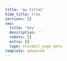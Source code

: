 ```yaml
---
title: 'my title2'
hide_title: true
sections: []
seo:
  title: 'hey'
  description: ''
  robots: []
  extra: []
  type: stackbit_page_meta
template: advanced
---
```


